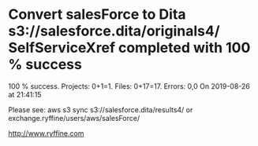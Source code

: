 # Convert salesForce to Dita s3://salesforce.dita/originals4/ SelfServiceXref completed with 100 % success

100 % success. Projects: 0+1=1.  Files: 0+17=17. Errors: 0,0  On 2019-08-26 at 21:41:15



Please see: aws s3 sync s3://salesforce.dita/results4/ or exchange.ryffine/users/aws/salesForce/

http://www.ryffine.com
